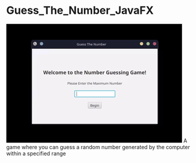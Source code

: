 # Guess_The_Number_JavaFX
![alt text](https://github.com/1y4nu/Guess_The_Number_JavaFX/blob/main/images/window.gif)
A game where you can guess a random number generated by the computer within a specified range

